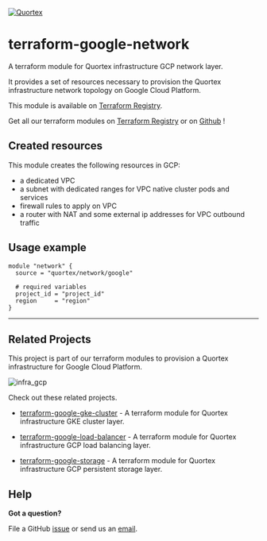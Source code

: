 [![Quortex][logo]](https://quortex.io)
# terraform-google-network
A terraform module for Quortex infrastructure GCP network layer.

It provides a set of resources necessary to provision the Quortex infrastructure network topology on Google Cloud Platform.

This module is available on [Terraform Registry][registry_tf_google_network].

Get all our terraform modules on [Terraform Registry][registry_tf_modules] or on [Github][github_tf_modules] !

## Created resources

This module creates the following resources in GCP:

- a dedicated VPC
- a subnet with dedicated ranges for VPC native cluster pods and services
- firewall rules to apply on VPC
- a router with NAT and some external ip addresses for VPC outbound traffic


## Usage example

```hcl
module "network" {
  source = "quortex/network/google"

  # required variables
  project_id = "project_id"
  region     = "region"
}
```
---

## Related Projects

This project is part of our terraform modules to provision a Quortex infrastructure for Google Cloud Platform.

![infra_gcp]

Check out these related projects.

- [terraform-google-gke-cluster][registry_tf_google_gke_cluster] - A terraform module for Quortex infrastructure GKE cluster layer.

- [terraform-google-load-balancer][registry_tf_google_load_balancer] - A terraform module for Quortex infrastructure GCP load balancing layer.

- [terraform-google-storage][registry_tf_google_storage] - A terraform module for Quortex infrastructure GCP persistent storage layer.

## Help

**Got a question?**

File a GitHub [issue](https://github.com/quortex/terraform-google-network/issues) or send us an [email][email].


  [logo]: https://storage.googleapis.com/quortex-assets/logo.webp
  [email]: mailto:info@quortex.io
  [infra_gcp]: https://storage.googleapis.com/quortex-assets/infra_gcp_002.jpg
  [registry_tf_modules]: https://registry.terraform.io/modules/quortex
  [registry_tf_google_network]: https://registry.terraform.io/modules/quortex/network/google
  [registry_tf_google_gke_cluster]: https://registry.terraform.io/modules/quortex/gke-cluster/google
  [registry_tf_google_load_balancer]: https://registry.terraform.io/modules/quortex/load-balancer/google
  [registry_tf_google_storage]: https://registry.terraform.io/modules/quortex/storage/google
  [github_tf_modules]: https://github.com/quortex?q=terraform-
